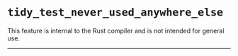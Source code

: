 # `tidy_test_never_used_anywhere_else`

This feature is internal to the Rust compiler and is not intended for general use.

------------------------
